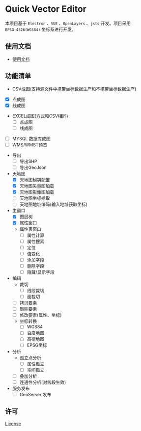 # Quick Vector Editor

本项目基于 `Electron` 、`VUE` 、`OpenLayers` 、`jsts` 开发。项目采用 `EPSG:4326(WGS84)` 坐标系进行开发。

## 使用文档
- [使用文档](docs)

## 功能清单
-  CSV成图(支持源文件中携带坐标数据生产和不携带坐标数据生产)
  - [x] 点成图
  - [x] 线成图
- EXCEL成图(方式和CSV相同)
  - [ ] 点成图
  - [ ] 线成图
- [ ] MYSQL 数据库成图
- [ ] WMS/WMST预览
- 导出
  - [ ] 导出SHP
  - [ ] 导出GeoJson
- 天地图
  - [x] 天地图秘钥配置
  - [x] 天地图矢量图加载
  - [x] 天地图影像图加载
  - [ ] 天地图坐标拾取
  - [ ] 天地图地址编码(输入地址获取坐标)
- 主窗口
  - [x] 图层树
  - [x] 属性窗口
  - 属性表窗口
    - [ ] 属性计算
    - [ ] 属性搜索
    - [ ] 定位
    - [ ] 值变化
    - [ ] 添加字段
    - [ ] 删除字段
    - [ ] 隐藏/显示字段
- 编辑
  - 裁切
    - [ ] 线段裁切
    - [ ] 面裁切
  - [ ] 拷贝要素
  - [ ] 删除要素
  - [ ] 修改要素(属性、坐标)
  - 坐标转换
    - [ ] WGS84
    - [ ] 百度地图
    - [ ] 高德地图
    - [ ] EPSG坐标
- 分析
  - 孤立点分析
    - [ ] 属性孤立
    - [ ] 空间孤立
  -  [ ] 叠加分析
  - [ ] 连通性分析(对线段生效)
- 服务发布
  - [ ] GeoServer 发布

## 许可
[License](LICENSE)

